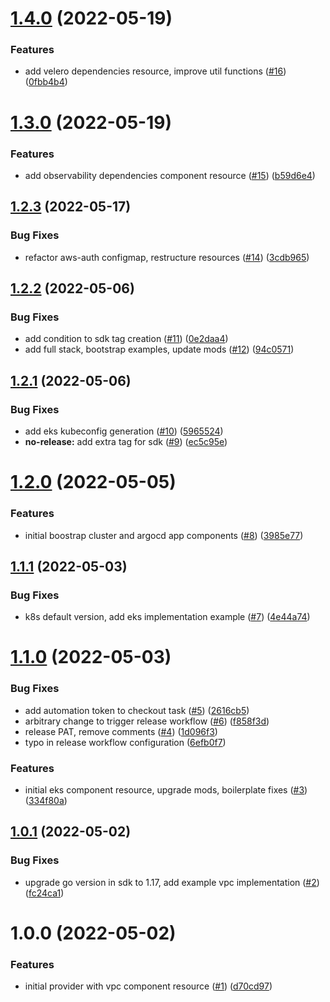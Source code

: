 # [1.4.0](https://github.com/catalystsquad/pulumi-catalystsquad-platform/compare/v1.3.0...v1.4.0) (2022-05-19)


### Features

* add velero dependencies resource, improve util functions ([#16](https://github.com/catalystsquad/pulumi-catalystsquad-platform/issues/16)) ([0fbb4b4](https://github.com/catalystsquad/pulumi-catalystsquad-platform/commit/0fbb4b462af3a2066f48af94aac7949eacd0c4d4))

# [1.3.0](https://github.com/catalystsquad/pulumi-catalystsquad-platform/compare/v1.2.3...v1.3.0) (2022-05-19)


### Features

* add observability dependencies component resource ([#15](https://github.com/catalystsquad/pulumi-catalystsquad-platform/issues/15)) ([b59d6e4](https://github.com/catalystsquad/pulumi-catalystsquad-platform/commit/b59d6e40176f8cfd509e016ff25892ce88ac498e))

## [1.2.3](https://github.com/catalystsquad/pulumi-catalystsquad-platform/compare/v1.2.2...v1.2.3) (2022-05-17)


### Bug Fixes

* refactor aws-auth configmap, restructure resources ([#14](https://github.com/catalystsquad/pulumi-catalystsquad-platform/issues/14)) ([3cdb965](https://github.com/catalystsquad/pulumi-catalystsquad-platform/commit/3cdb9657ee579bae06060928588f735b77d49dd2))

## [1.2.2](https://github.com/catalystsquad/pulumi-catalystsquad-platform/compare/v1.2.1...v1.2.2) (2022-05-06)


### Bug Fixes

* add condition to sdk tag creation ([#11](https://github.com/catalystsquad/pulumi-catalystsquad-platform/issues/11)) ([0e2daa4](https://github.com/catalystsquad/pulumi-catalystsquad-platform/commit/0e2daa44fae9175081f00042c8e1465c970a1922))
* add full stack, bootstrap examples, update mods ([#12](https://github.com/catalystsquad/pulumi-catalystsquad-platform/issues/12)) ([94c0571](https://github.com/catalystsquad/pulumi-catalystsquad-platform/commit/94c0571b2e3c8431e7f3042a985b420f467d8dc3))

## [1.2.1](https://github.com/catalystsquad/pulumi-catalystsquad-platform/compare/v1.2.0...v1.2.1) (2022-05-06)


### Bug Fixes

* add eks kubeconfig generation ([#10](https://github.com/catalystsquad/pulumi-catalystsquad-platform/issues/10)) ([5965524](https://github.com/catalystsquad/pulumi-catalystsquad-platform/commit/5965524059da243def34e1f17f5a9d7ac67c9cbd))
* **no-release:** add extra tag for sdk ([#9](https://github.com/catalystsquad/pulumi-catalystsquad-platform/issues/9)) ([ec5c95e](https://github.com/catalystsquad/pulumi-catalystsquad-platform/commit/ec5c95e55707b8a7942a7f3925ade34784d6cba2))

# [1.2.0](https://github.com/catalystsquad/pulumi-catalystsquad-platform/compare/v1.1.1...v1.2.0) (2022-05-05)


### Features

* initial boostrap cluster and argocd app components ([#8](https://github.com/catalystsquad/pulumi-catalystsquad-platform/issues/8)) ([3985e77](https://github.com/catalystsquad/pulumi-catalystsquad-platform/commit/3985e775ec6edea054b3e3069ba8b33f5e0d82bb))

## [1.1.1](https://github.com/catalystsquad/pulumi-catalystsquad-platform/compare/v1.1.0...v1.1.1) (2022-05-03)


### Bug Fixes

* k8s default version, add eks implementation example ([#7](https://github.com/catalystsquad/pulumi-catalystsquad-platform/issues/7)) ([4e44a74](https://github.com/catalystsquad/pulumi-catalystsquad-platform/commit/4e44a74010837de525483c7a2bec02a1ade00bc4))

# [1.1.0](https://github.com/catalystsquad/pulumi-catalystsquad-platform/compare/v1.0.1...v1.1.0) (2022-05-03)


### Bug Fixes

* add automation token to checkout task ([#5](https://github.com/catalystsquad/pulumi-catalystsquad-platform/issues/5)) ([2616cb5](https://github.com/catalystsquad/pulumi-catalystsquad-platform/commit/2616cb50e081b413735ac9ddf9713d216106dc77))
* arbitrary change to trigger release workflow ([#6](https://github.com/catalystsquad/pulumi-catalystsquad-platform/issues/6)) ([f858f3d](https://github.com/catalystsquad/pulumi-catalystsquad-platform/commit/f858f3d8db9115664a47d36159063c532ec96893))
* release PAT, remove comments ([#4](https://github.com/catalystsquad/pulumi-catalystsquad-platform/issues/4)) ([1d096f3](https://github.com/catalystsquad/pulumi-catalystsquad-platform/commit/1d096f3604d5babf7aaf9fe1787834041b03a129))
* typo in release workflow configuration ([6efb0f7](https://github.com/catalystsquad/pulumi-catalystsquad-platform/commit/6efb0f745f9fa95e3328b9d1a3478dd61c6ec426))


### Features

* initial eks component resource, upgrade mods, boilerplate fixes ([#3](https://github.com/catalystsquad/pulumi-catalystsquad-platform/issues/3)) ([334f80a](https://github.com/catalystsquad/pulumi-catalystsquad-platform/commit/334f80ae8e3329246bdf784eaa065c6dfa1b4eb8))

## [1.0.1](https://github.com/catalystsquad/pulumi-catalystsquad-platform/compare/v1.0.0...v1.0.1) (2022-05-02)


### Bug Fixes

* upgrade go version in sdk to 1.17, add example vpc implementation ([#2](https://github.com/catalystsquad/pulumi-catalystsquad-platform/issues/2)) ([fc24ca1](https://github.com/catalystsquad/pulumi-catalystsquad-platform/commit/fc24ca1586e216836c8325a6c78c5e4507e183ff))

# 1.0.0 (2022-05-02)


### Features

* initial provider with vpc component resource ([#1](https://github.com/catalystsquad/pulumi-catalystsquad-platform/issues/1)) ([d70cd97](https://github.com/catalystsquad/pulumi-catalystsquad-platform/commit/d70cd97d8c1b3cf41a907c129e14f64b69f4e03a))
